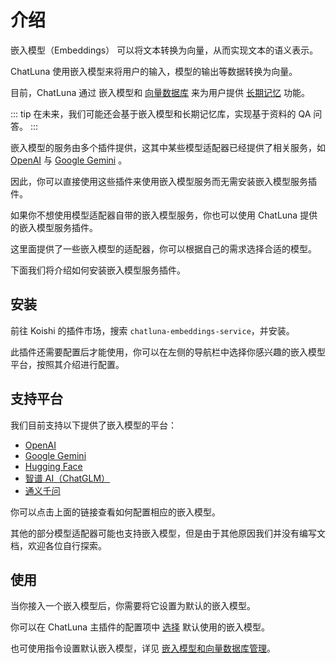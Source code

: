 # 介绍

嵌入模型（Embeddings） 可以将文本转换为向量，从而实现文本的语义表示。

ChatLuna 使用嵌入模型来将用户的输入，模型的输出等数据转换为向量。

目前，ChatLuna 通过 嵌入模型和 [向量数据库](../configure-vector-database/introduction.md) 来为用户提供 [长期记忆](guide/session-related/long-term-memory) 功能。

::: tip
在未来，我们可能还会基于嵌入模型和长期记忆库，实现基于资料的 QA 问答。
:::

嵌入模型的服务由多个插件提供，这其中某些模型适配器已经提供了相关服务，如 [OpenAI](./openai-embeddings.md) 与 [Google Gemini](../configure-model-platform/google-gemini.md) 。

因此，你可以直接使用这些插件来使用嵌入模型服务而无需安装嵌入模型服务插件。

如果你不想使用模型适配器自带的嵌入模型服务，你也可以使用 ChatLuna 提供的嵌入模型服务插件。

这里面提供了一些嵌入模型的适配器，你可以根据自己的需求选择合适的模型。

下面我们将介绍如何安装嵌入模型服务插件。

## 安装

前往 Koishi 的插件市场，搜索 `chatluna-embeddings-service`，并安装。

此插件还需要配置后才能使用，你可以在左侧的导航栏中选择你感兴趣的嵌入模型平台，按照其介绍进行配置。

## 支持平台

我们目前支持以下提供了嵌入模型的平台：

- [OpenAI](openai-embeddings.md)
- [Google Gemini](gemini-embeddings.md)
- [Hugging Face](hugging-face-embeddings.md)
- [智谱 AI（ChatGLM）](zhipu-embeddings.md)
- [通义千问](qwen-embeddings.md)

你可以点击上面的链接查看如何配置相应的嵌入模型。

其他的部分模型适配器可能也支持嵌入模型，但是由于其他原因我们并没有编写文档，欢迎各位自行探索。


## 使用

当你接入一个嵌入模型后，你需要将它设置为默认的嵌入模型。

你可以在 ChatLuna 主插件的配置项中 [选择](../useful-configurations#模型选项) 默认使用的嵌入模型。

也可使用指令设置默认嵌入模型，详见 [嵌入模型和向量数据库管理](../useful-commands.md#嵌入模型和向量数据库管理)。
